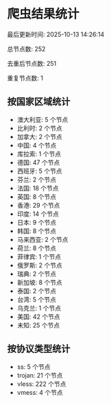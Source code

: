 # 爬虫结果统计

最后更新时间: 2025-10-13 14:26:14

总节点数: 252

去重后节点数: 251

重复节点数: 1

## 按国家区域统计

- 澳大利亚: 5 个节点
- 比利时: 2 个节点
- 加拿大: 2 个节点
- 中国: 4 个节点
- 库拉索: 1 个节点
- 德国: 47 个节点
- 西班牙: 5 个节点
- 芬兰: 2 个节点
- 法国: 18 个节点
- 英国: 8 个节点
- 香港: 29 个节点
- 印度: 14 个节点
- 日本: 9 个节点
- 韩国: 8 个节点
- 马来西亚: 2 个节点
- 荷兰: 8 个节点
- 菲律宾: 1 个节点
- 俄罗斯: 2 个节点
- 瑞典: 2 个节点
- 新加坡: 8 个节点
- 泰国: 2 个节点
- 台湾: 5 个节点
- 乌克兰: 1 个节点
- 美国: 42 个节点
- 未知: 25 个节点

## 按协议类型统计

- ss: 5 个节点
- trojan: 21 个节点
- vless: 222 个节点
- vmess: 4 个节点
